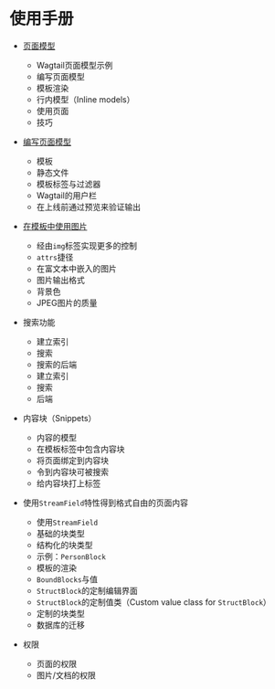 # 使用手册

+ [页面模型](pages.html)

    - Wagtail页面模型示例
    - 编写页面模型
    - 模板渲染
    - 行内模型（Inline models）
    - 使用页面
    - 技巧

+ [编写页面模型](writing_templates.html)

    - 模板
    - 静态文件
    - 模板标签与过滤器
    - Wagtail的用户栏
    - 在上线前通过预览来验证输出

+ [在模板中使用图片](images.html)

    - 经由`img`标签实现更多的控制
    - `attrs`捷径
    - 在富文本中嵌入的图片
    - 图片输出格式
    - 背景色
    - JPEG图片的质量

+ 搜索功能

    - 建立索引
    - 搜索
    - 搜索的后端
    - 建立索引
    - 搜索
    - 后端

+ 内容块（Snippets）

    - 内容的模型
    - 在模板标签中包含内容块
    - 将页面绑定到内容块
    - 令到内容块可被搜索
    - 给内容块打上标签

+ 使用`StreamField`特性得到格式自由的页面内容

    - 使用`StreamField`
    - 基础的块类型
    - 结构化的块类型
    - 示例：`PersonBlock`
    - 模板的渲染
    - `BoundBlocks`与值
    - `StructBlock`的定制编辑界面
    - `StructBlock`的定制值类（Custom value class for `StructBlock`）
    - 定制的块类型
    - 数据库的迁移

+ 权限

    - 页面的权限
    - 图片/文档的权限
